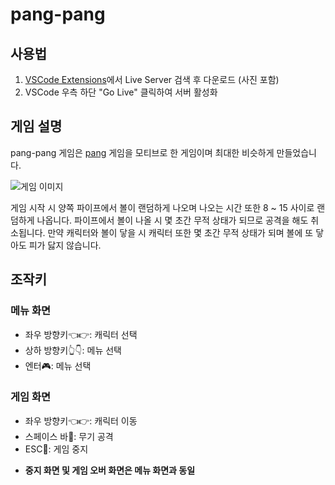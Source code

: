 # pang-pang

## 사용법

1. [VSCode Extensions](https://marketplace.visualstudio.com/items?itemName=ritwickdey.LiveServer)에서 Live Server 검색 후 다운로드 (사진 포함)
2. VSCode 우측 하단 "Go Live" 클릭하여 서버 활성화

## 게임 설명

pang-pang 게임은 [pang](https://en.wikipedia.org/wiki/Buster_Bros.) 게임을 모티브로 한 게임이며 최대한 비슷하게 만들었습니다.

![게임 이미지](https://github.com/ten-3dev/pang-pang/assets/84074953/42e71785-0e97-4dee-a8e6-4277c9d971fe)

게임 시작 시 양쪽 파이프에서 볼이 랜덤하게 나오며 나오는 시간 또한 8 ~ 15 사이로 랜덤하게 나옵니다. 
파이프에서 볼이 나올 시 몇 초간 무적 상태가 되므로 공격을 해도 취소됩니다. 만약 캐릭터와 볼이 닿을 시 캐릭터 또한 몇 초간 무적 상태가 되며 볼에 또 닿아도 피가 닳지 않습니다.

## 조작키

### 메뉴 화면

- 좌우 방향키👈👉: 캐릭터 선택
- 상하 방향키👆👇: 메뉴 선택
- 엔터🎮: 메뉴 선택

### 게임 화면

- 좌우 방향키👈👉: 캐릭터 이동
- 스페이스 바🚀: 무기 공격
- ESC🚫: 게임 중지

* **중지 화면 및 게임 오버 화면은 메뉴 화면과 동일**












